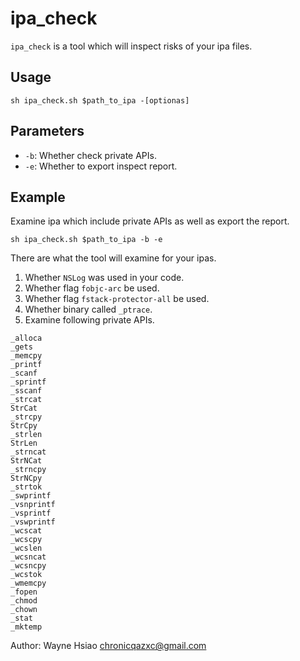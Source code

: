 # ipa_check
`ipa_check` is a tool which will inspect risks of your ipa files.

## Usage
```
sh ipa_check.sh $path_to_ipa -[optionas]
```

## Parameters
* `-b`: Whether check private APIs.
* `-e`: Whether to export inspect report.

## Example
Examine ipa which include private APIs as well as export the report.
```
sh ipa_check.sh $path_to_ipa -b -e
```

There are what the tool will examine for your ipas.
1. Whether `NSLog` was used in your code.
2. Whether flag `fobjc-arc` be used.
3. Whether flag `fstack-protector-all` be used.
4. Whether binary called `_ptrace`.
5. Examine following private APIs.
```
_alloca
_gets
_memcpy
_printf
_scanf
_sprintf
_sscanf
_strcat
StrCat
_strcpy
StrCpy
_strlen
StrLen
_strncat
StrNCat
_strncpy
StrNCpy
_strtok
_swprintf
_vsnprintf
_vsprintf
_vswprintf
_wcscat
_wcscpy
_wcslen
_wcsncat
_wcsncpy
_wcstok
_wmemcpy
_fopen
_chmod
_chown
_stat
_mktemp
```

Author: Wayne Hsiao chronicqazxc@gmail.com
